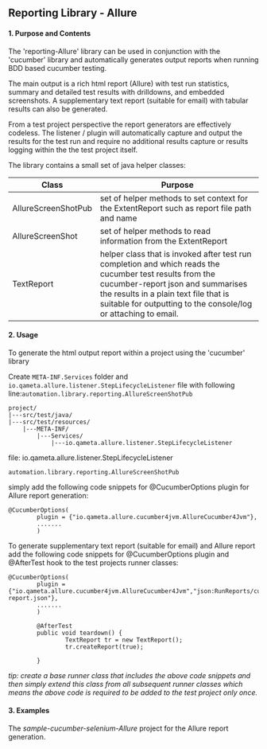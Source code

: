 ## Reporting Library - Allure

#### 1. Purpose and Contents

The 'reporting-Allure' library can be used in conjunction with the 'cucumber' library and automatically generates output reports when running BDD based cucumber testing.  

The main output is a rich html report (Allure) with test run statistics, summary and detailed test results with drilldowns, and embedded screenshots.  A supplementary text report (suitable for email) with tabular results can also be generated.  

From a test project perspective the report generators are effectively codeless.  The listener / plugin will automatically capture and output the results for the test run and require no additional results capture or results logging within the the test project itself.  

The library contains a small set of java helper classes:

| Class                  | Purpose                                                      |
| -----------------------| ------------------------------------------------------------ |
| AllureScreenShotPub    | set of helper methods to set context for the ExtentReport such as report file path and name |
| AllureScreenShot       | set of helper methods to read information from the ExtentReport |
| TextReport             | helper class that is invoked after test run completion and which reads the cucumber test results from the cucumber-report json and summarises the results in a plain text file that is suitable for outputting to the console/log or attaching to email. |

#### 2. Usage

To generate the html output report within a project using the 'cucumber' library
 
Create ```META-INF.Services``` folder and ```io.qameta.allure.listener.StepLifecycleListener``` file with following line:```automation.library.reporting.AllureScreenShotPub```
```
project/  
|---src/test/java/
|---src/test/resources/  
    |---META-INF/  
        |---Services/  		
            |---io.qameta.allure.listener.StepLifecycleListener
```

file: io.qameta.allure.listener.StepLifecycleListener
```
automation.library.reporting.AllureScreenShotPub
```
 
simply add the following code snippets for @CucumberOptions plugin for Allure report generation:
```
@CucumberOptions(
        plugin = {"io.qameta.allure.cucumber4jvm.AllureCucumber4Jvm"},
        .......
        )
```

To generate supplementary text report (suitable for email) and Allure report add the following code snippets 
for @CucumberOptions plugin and @AfterTest hook to the test projects runner classes:

```
@CucumberOptions(
        plugin = {"io.qameta.allure.cucumber4jvm.AllureCucumber4Jvm","json:RunReports/cucumberJson/cucumber-report.json"},
        .......
        )

        @AfterTest
        public void teardown() {
                TextReport tr = new TextReport();
                tr.createReport(true);

        }
```
*tip: create a base runner class that includes the above code snippets and then simply extend this class from all subsequent runner classes which means the above code is required to be added to the test project only once.*

#### 3. Examples

The *sample-cucumber-selenium-Allure* project for the Allure report generation.